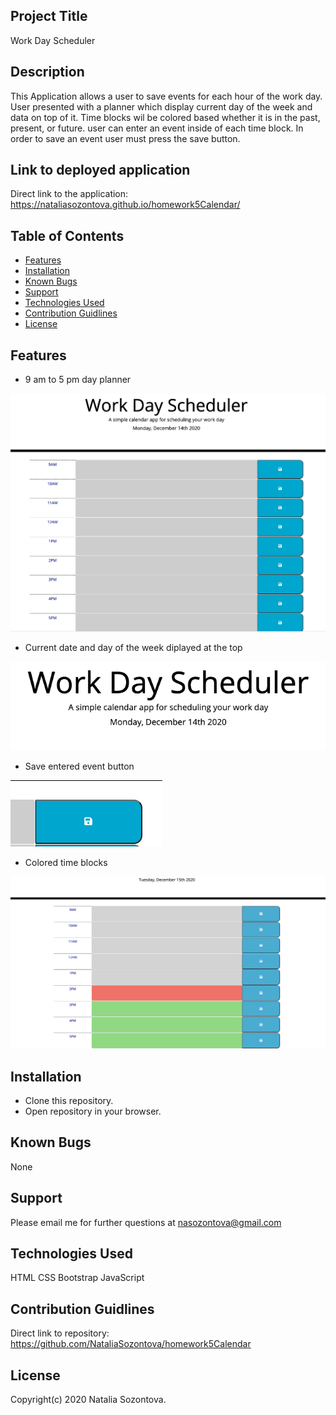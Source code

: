 ## Project Title
Work Day Scheduler
## Description
This Application allows a user to save events for each hour of the work day. User presented with a planner which display current day of the week and data on top of it. Time blocks wil be colored based whether it is in the past, present, or future. user can enter an event inside of each time block. In order to save an event user must press the save button. 

## Link to deployed application
Direct link to the application: https://nataliasozontova.github.io/homework5Calendar/

## Table of Contents
* [Features](#features)
* [Installation](#installation)
* [Known Bugs](#known-bugs)
* [Support](#support)
* [Technologies Used](#technologies-used)
* [Contribution Guidlines](#contribution-guidlines)
* [License](#license)

## Features
* 9 am to 5 pm day planner

![Screenshot](/assets/images/work_hours.png)

*  Current date and day of the week diplayed at the top

![Screenshot](/assets/images/current_date.png)

* Save entered event button 

![Screenshot](/assets/images/save_btn.png)

* Colored time blocks

![Screenshot](/assets/images/colored_blocks.png)

## Installation 
* Clone this repository.
* Open repository in your browser.
## Known Bugs
None
## Support
Please email me for further questions at nasozontova@gmail.com
## Technologies Used
HTML
CSS
Bootstrap
JavaScript
## Contribution Guidlines 
Direct link to repository: https://github.com/NataliaSozontova/homework5Calendar

## License
Copyright(c) 2020 Natalia Sozontova.